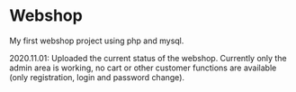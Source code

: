 # Webshop

My first webshop project using php and mysql.

2020.11.01: Uploaded the current status of the webshop. Currently only the admin area is working, no cart or other customer functions are available (only registration, login and password change).
